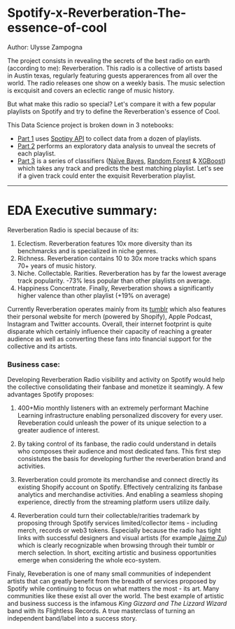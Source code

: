 # Spotify-x-Reverberation-The-essence-of-cool

Author: Ulysse Zampogna

The project consists in revealing the secrets of the best radio on earth (according to me): Reverberation. This radio is a collective of artists based in Austin texas, regularly featuring guests apperarences from all over the world. The radio releases one show on a weekly basis. The music selection is excquisit and covers an eclectic range of music history. 

But what make this radio so special? Let's compare it with a few popular playlists on Spotify and try to define the Reverberation's essence of Cool. 

This Data Science project is broken down in 3 notebooks:
 - [Part 1](https://github.com/uzampogn/Spotify-x-Reverberation-The-essence-of-cool) uses [Spotipy API](https://spotipy.readthedocs.io/en/2.19.0/) to collect data from a dozen of playlists. 
 - [Part 2](https://github.com/uzampogn/Spotify-x-Reverberation-The-essence-of-cool) performs an exploratory data analysis to unveal the secrets of each playlist. 
 - [Part 3](https://github.com/uzampogn/Spotify-x-Reverberation-The-essence-of-cool) is a series of classifiers ([Naïve Bayes](https://scikit-learn.org/stable/modules/naive_bayes.html), [Random Forest](https://scikit-learn.org/stable/modules/generated/sklearn.ensemble.RandomForestClassifier.html) & [XGBoost](https://xgboost.readthedocs.io/en/stable/)) which takes any track and predicts the best matching playlist. Let's see if a given track could enter the exquisit Reverberation playlist.

---
# EDA Executive summary:

Reverberation Radio is special because of its:

   1. Eclectism. Reverberation features 10x more diversity than its benchmarcks and is specialized in niche genres.
   2. Richness. Reverberation contains 10 to 30x more tracks which spans 70+ years of music history.
   3. Niche. Collectable. Rarities. Reverberation has by far the lowest average track popularity. -73% less popular than other playlists on average.
   2. Happiness Concentrate. Finally, Reverberation shows a significantly higher valence than other playlist (+19% on average)
   
Currently Reverberation operates mainly from its [tumblr](https://reverberationradio.com/) which also features their personal website for merch (powered by Shopify), Apple Podcast, Instagram and Twitter accounts. Overall, their internet footprint is quite disparate which certainly influence their capacity of reaching a greater audience as well as converting these fans into financial support for the collective and its artists.

### Business case:

Developing Reverberation Radio visibility and activity on Spotify would help the collective consolidating their fanbase and monetize it seamingly. A few advantages Spotify proposes:

   1. 400+Mio monthly listeners with an extremely performant Machine Learning infrastructure enabling personalized discovery for every user. Reveberation could unleash the power of its unique selection to a greater audience of interest.
   
   
   2. By taking control of its fanbase, the radio could understand in details who composes their audience and most dedicated fans. This first step consistutes the basis for developing further the reverberation brand and activities. 
   
   
   3. Reverberation could promote its merchandise and connect directly its existing Shopify account on Spotify. Effectively centralizing its fanbase analytics and merchandise activities. And enabling a seamless shoping experience, directly from the streaming platform users utilize daily.
   
   
   4. Reverberation could turn their collectable/rarities trademark by proposing through Spotify services limited/collector items - including merch, records or web3 tokens. Especially because the radio has tight links with successful designers and visual artists (for example [Jaime Zu](https://jaimezu.bigcartel.com/)) which is clearly recognizable when browsing through their tumblr or merch selection. In short,  exciting artistic and business opportunities emerge when considering the whole eco-system.
   

Finaly, Reveberation is one of many small communities of independent artists that can greatly benefit from the breadth of services proposed by Spotify while continuing to focus on what matters the most - its art. Many communities like these exist all over the world. The best example of artistic and business success is the infamous *King Gizzard and The Lizzard Wizard* band with its Flightless Records. A true masterclass of turning an independent band/label into a success story.
